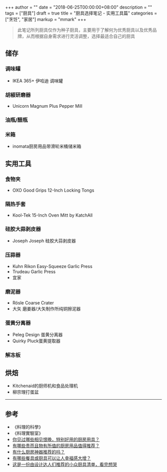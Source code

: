 +++
author = ""
date = "2018-06-25T00:00:00+08:00"
description = ""
tags = ["厨具"]
draft = true
title = "厨具选择笔记 - 实用工具篇"
categories = ["烹饪", "家居"]
markup = "mmark"
+++

> 此笔记所列厨具仅作为种子厨具，主要用于了解何为优秀厨具以及优秀品牌，从而根据自身需求进行灵活调整，选择最适合自己的厨具

## 储存

### 调味罐
* IKEA 365+ 伊哈迪 调味罐

### 胡椒研磨器
* Unicorn Magnum Plus Pepper Mill

### 油瓶/醋瓶

### 米箱
* inomata厨房用品带滑轮米桶储米箱

## 实用工具

### 食物夹
* OXO Good Grips 12-Inch Locking Tongs

### 隔热手套
* Kool-Tek 15-Inch Oven Mitt by KatchAll

### 硅胶大蒜剥皮器
* Joseph Joseph 硅胶大蒜剥皮器

### 压蒜器
* Kuhn Rikon Easy-Squeeze Garlic Press
* Trudeau Garlic Press
* 宜家

### 磨泥器
* Rösle Coarse Crater
* 大矢 磨姜器/大矢制作所纯铜擦泥器

### 蛋黄分离器
* Peleg Design 蛋黄分离器
* Quirky Pluck蛋黄提取器

### 解冻板

## 烘焙
* Kitchenaid的厨师机和食品处理机
* 柳宗理打蛋盆

---

## 参考
* 《料理的科學》
* 《料理實驗室》
* [你见过哪些相见恨晚，特别好用的厨房用具？](https://www.zhihu.com/question/21660743)
* [有哪些贵而且物有所值的厨房用品值得推荐？](https://www.zhihu.com/question/27511507)
* [有什么厨房神器推荐的吗？](https://www.zhihu.com/question/24305856)
* [有哪些餐具或厨具可以让人幸福感大增？](https://www.zhihu.com/question/22763183)
* [这是一份由设计达人们推荐的小众厨具清单，看完想哭](https://zhuanlan.zhihu.com/p/20776791)
